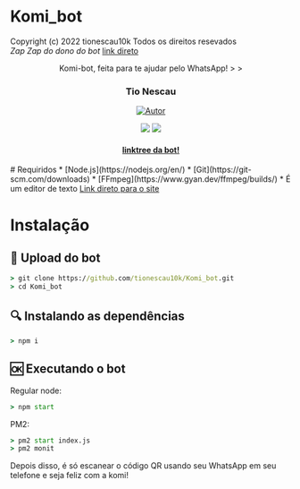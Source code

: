 # Komi_bot
Copyright (c) 2022 tionescau10k
Todos os direitos resevados<br>
*Zap Zap do dono do bot* <a href="Wa.me/559889110607">link direto</a></p> 
<div align="center"
# **Komi-Bot**
>Komi-bot, feita para te ajudar pelo WhatsApp!
>
>
<h3 align="center">Tio Nescau</h3>
<p align="center">
  <a href="https://github.com/SlavyanDesu"><img title="Autor" src="https://img.shields.io/badge/Autor-Tio%20Nescau-purple.svg?style=for-the-badge&logo=github" /></a>
</p>
<p align="center">
  <a href="https://www.npmjs.com/package/@open-wa/wa-automate"><img src="https://img.shields.io/npm/v/@open-wa/wa-automate.svg?color=green" /></a>
  <img src="https://img.shields.io/node/v/@open-wa/wa-automate" />
</p>
<h4 align="center">
  <a href="linktr.ee/komi_bot_">linktree da bot!</a>
</h4>
</div>
# Requiridos
* [Node.js](https://nodejs.org/en/)
* [Git](https://git-scm.com/downloads)
* [FFmpeg](https://www.gyan.dev/ffmpeg/builds/)
* É um editor de texto <a href="https://code.visualstudio.com/">Link direto para o site</a></p> 

# Instalação
## 📝 Upload do bot
```cmd
> git clone https://github.com/tionescau10k/Komi_bot.git
> cd Komi_bot
```

## 🔍 Instalando as dependências
```cmd
> npm i
```

## 🆗 Executando o bot 
Regular node:
```cmd
> npm start
```

PM2:
```cmd
> pm2 start index.js
> pm2 monit
```

Depois disso, é só escanear o código QR usando seu WhatsApp em seu telefone e seja feliz com a komi!
